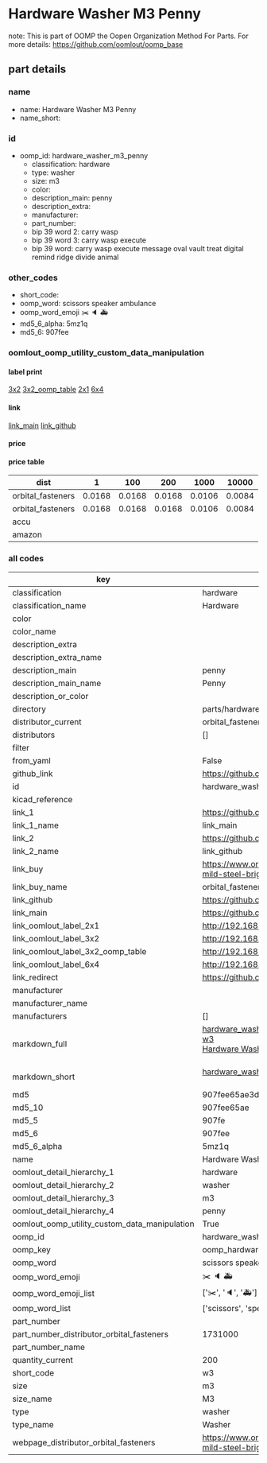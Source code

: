 # Hardware Washer M3 Penny  

note: This is part of OOMP the Oopen Organization Method For Parts. For more details: https://github.com/oomlout/oomp_base

##  part details
  







### name
* name: Hardware Washer M3 Penny
* name_short: 
### id
* oomp_id: hardware_washer_m3_penny
  * classification: hardware
  * type: washer
  * size: m3
  * color: 
  * description_main: penny
  * description_extra: 
  * manufacturer: 
  * part_number: 
  * bip 39 word 2: carry wasp
  * bip 39 word 3: carry wasp execute
  * bip 39 word: carry wasp execute message oval vault treat digital remind ridge divide animal

### other_codes
* short_code: 
* oomp_word: scissors speaker ambulance
* oomp_word_emoji :scissors: :speaker: :ambulance:
* md5_6_alpha: 5mz1q
* md5_6: 907fee






### oomlout_oomp_utility_custom_data_manipulation
#### label print
[3x2](http://192.168.1.245:1112/?label=oomp%205mz1q)
[3x2_oomp_table](http://192.168.1.108:1112/?label=oomp%205mz1q)
[2x1](http://192.168.1.242:1112/?label=oomp%205mz1q)
[6x4](http://192.168.1.55:1112/?label=oomp%205mz1q)    

#### link

[link_main](https://github.com/oomlout/oomlout_oomp_version_1_messy/tree/main/parts/hardware_washer_m3_penny) [link_github](https://github.com/oomlout/oomlout_oomp_version_1_messy/tree/main/parts/hardware_washer_m3_penny)                             

#### price

#### price table
| dist | 1 | 100 | 200 | 1000 | 10000 |
|------|---|-----|-----|------|-------|
| orbital_fasteners | 0.0168 | 0.0168 | 0.0168 | 0.0106 | 0.0084 |
| orbital_fasteners | 0.0168 | 0.0168 | 0.0168 | 0.0106 | 0.0084 | 
| accu |  |  |  |  |  | 
| amazon |  |  |  |  |  | 















### all codes 
| key | value |  
| --- | --- |  
| classification | hardware |  
| classification_name | Hardware |  
| color |  |  
| color_name |  |  
| description_extra |  |  
| description_extra_name |  |  
| description_main | penny |  
| description_main_name | Penny |  
| description_or_color |   |  
| directory | parts/hardware_washer_m3_penny |  
| distributor_current | orbital_fasteners |  
| distributors | [] |  
| filter |  |  
| from_yaml | False |  
| github_link | https://github.com/oomlout/oomlout_oomp_part_src/tree/main/parts/hardware_washer_m3_penny |  
| id | hardware_washer_m3_penny |  
| kicad_reference |  |  
| link_1 | https://github.com/oomlout/oomlout_oomp_version_1_messy/tree/main/parts/hardware_washer_m3_penny |  
| link_1_name | link_main |  
| link_2 | https://github.com/oomlout/oomlout_oomp_version_1_messy/tree/main/parts/hardware_washer_m3_penny |  
| link_2_name | link_github |  
| link_buy | https://www.orbitalfasteners.co.uk/products/m3-x-12-x-0-8mm-penny-mudguard-repair-washer-mild-steel-bright-zinc-plated-din-9021 |  
| link_buy_name | orbital_fasteners |  
| link_github | https://github.com/oomlout/oomlout_oomp_version_1_messy/tree/main/parts/hardware_washer_m3_penny |  
| link_main | https://github.com/oomlout/oomlout_oomp_version_1_messy/tree/main/parts/hardware_washer_m3_penny |  
| link_oomlout_label_2x1 | http://192.168.1.242:1112/?label=oomp%205mz1q |  
| link_oomlout_label_3x2 | http://192.168.1.245:1112/?label=oomp%205mz1q |  
| link_oomlout_label_3x2_oomp_table | http://192.168.1.108:1112/?label=oomp%205mz1q |  
| link_oomlout_label_6x4 | http://192.168.1.55:1112/?label=oomp%205mz1q |  
| link_redirect | https://github.com/oomlout/oomlout_oomp_version_1_messy/tree/main/parts/hardware_washer_m3_penny |  
| manufacturer |  |  
| manufacturer_name |  |  
| manufacturers | [] |  
| markdown_full | [hardware_washer_m3_penny](none)<br>[w3](none)<br>[Hardware Washer M3 Penny](none)<br><br> |  
| markdown_short | [hardware_washer_m3_penny](none)<br><br> |  
| md5 | 907fee65ae3dfcfbc74ed8be9e7de117 |  
| md5_10 | 907fee65ae |  
| md5_5 | 907fe |  
| md5_6 | 907fee |  
| md5_6_alpha | 5mz1q |  
| name | Hardware Washer M3 Penny |  
| oomlout_detail_hierarchy_1 | hardware |  
| oomlout_detail_hierarchy_2 | washer |  
| oomlout_detail_hierarchy_3 | m3 |  
| oomlout_detail_hierarchy_4 | penny |  
| oomlout_oomp_utility_custom_data_manipulation | True |  
| oomp_id | hardware_washer_m3_penny |  
| oomp_key | oomp_hardware_washer_m3_penny |  
| oomp_word | scissors speaker ambulance |  
| oomp_word_emoji | :scissors: :speaker: :ambulance: |  
| oomp_word_emoji_list | [':scissors:', ':speaker:', ':ambulance:'] |  
| oomp_word_list | ['scissors', 'speaker', 'ambulance'] |  
| part_number |  |  
| part_number_distributor_orbital_fasteners | 1731000 |  
| part_number_name |  |  
| quantity_current | 200 |  
| short_code | w3 |  
| size | m3 |  
| size_name | M3 |  
| type | washer |  
| type_name | Washer |  
| webpage_distributor_orbital_fasteners | https://www.orbitalfasteners.co.uk/products/m3-x-12-x-0-8mm-penny-mudguard-repair-washer-mild-steel-bright-zinc-plated-din-9021 |  
